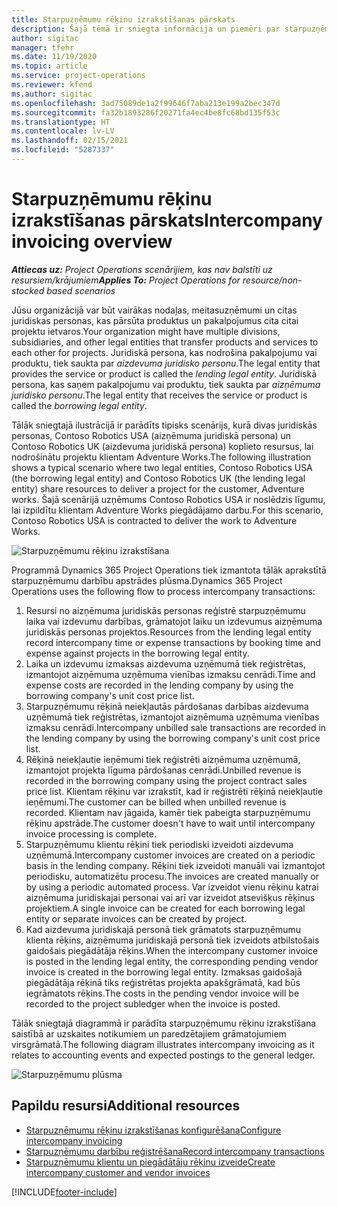 ```yaml
---
title: Starpuzņēmumu rēķinu izrakstīšanas pārskats
description: Šajā tēmā ir sniegta informācija un piemēri par starpuzņēmumu rēķinu izrakstīšanu projektiem.
author: sigitac
manager: tfehr
ms.date: 11/19/2020
ms.topic: article
ms.service: project-operations
ms.reviewer: kfend
ms.author: sigitac
ms.openlocfilehash: 3ad75089de1a2f99646f7aba213e199a2bec347d
ms.sourcegitcommit: fa32b1893286f20271fa4ec4be8fc68bd135f53c
ms.translationtype: HT
ms.contentlocale: lv-LV
ms.lasthandoff: 02/15/2021
ms.locfileid: "5287337"
---
```

# <a name="intercompany-invoicing-overview"></a><span data-ttu-id="ee215-103">Starpuzņēmumu rēķinu izrakstīšanas pārskats</span><span class="sxs-lookup"><span data-stu-id="ee215-103">Intercompany invoicing overview</span></span>

<span data-ttu-id="ee215-104">_**Attiecas uz:** Project Operations scenārijiem, kas nav balstīti uz resursiem/krājumiem_</span><span class="sxs-lookup"><span data-stu-id="ee215-104">_**Applies To:** Project Operations for resource/non-stocked based scenarios_</span></span>

<span data-ttu-id="ee215-105">Jūsu organizācijā var būt vairākas nodaļas, meitasuzņēmumi un citas juridiskas personas, kas pārsūta produktus un pakalpojumus cita citai projektu ietvaros.</span><span class="sxs-lookup"><span data-stu-id="ee215-105">Your organization might have multiple divisions, subsidiaries, and other legal entities that transfer products and services to each other for projects.</span></span> <span data-ttu-id="ee215-106">Juridiskā persona, kas nodrošina pakalpojumu vai produktu, tiek saukta par *aizdevuma juridisko personu*.</span><span class="sxs-lookup"><span data-stu-id="ee215-106">The legal entity that provides the service or product is called the *lending legal entity*.</span></span> <span data-ttu-id="ee215-107">Juridiskā persona, kas saņem pakalpojumu vai produktu, tiek saukta par *aizņēmuma juridisko personu*.</span><span class="sxs-lookup"><span data-stu-id="ee215-107">The legal entity that receives the service or product is called the *borrowing legal entity*.</span></span>

<span data-ttu-id="ee215-108">Tālāk sniegtajā ilustrācijā ir parādīts tipisks scenārijs, kurā divas juridiskās personas, Contoso Robotics USA (aizņēmuma juridiskā persona) un Contoso Robotics UK (aizdevuma juridiskā persona) koplieto resursus, lai nodrošinātu projektu klientam Adventure Works.</span><span class="sxs-lookup"><span data-stu-id="ee215-108">The following illustration shows a typical scenario where two legal entities, Contoso Robotics USA (the borrowing legal entity) and Contoso Robotics UK (the lending legal entity) share resources to deliver a project for the customer, Adventure works.</span></span> <span data-ttu-id="ee215-109">Šajā scenārijā uzņēmums Contoso Robotics USA ir noslēdzis līgumu, lai izpildītu klientam Adventure Works piegādājamo darbu.</span><span class="sxs-lookup"><span data-stu-id="ee215-109">For this scenario, Contoso Robotics USA is contracted to deliver the work to Adventure Works.</span></span>

![Starpuzņēmumu rēķinu izrakstīšana](./media/IntercompanyScenario.png) 

<span data-ttu-id="ee215-111">Programmā Dynamics 365 Project Operations tiek izmantota tālāk aprakstītā starpuzņēmumu darbību apstrādes plūsma.</span><span class="sxs-lookup"><span data-stu-id="ee215-111">Dynamics 365 Project Operations uses the following flow to process intercompany transactions:</span></span>

1. <span data-ttu-id="ee215-112">Resursi no aizņēmuma juridiskās personas reģistrē starpuzņēmumu laika vai izdevumu darbības, grāmatojot laiku un izdevumus aizņēmuma juridiskās personas projektos.</span><span class="sxs-lookup"><span data-stu-id="ee215-112">Resources from the lending legal entity record intercompany time or expense transactions by booking time and expense against projects in the borrowing legal entity.</span></span>
2. <span data-ttu-id="ee215-113">Laika un izdevumu izmaksas aizdevuma uzņēmumā tiek reģistrētas, izmantojot aizņēmuma uzņēmuma vienības izmaksu cenrādi.</span><span class="sxs-lookup"><span data-stu-id="ee215-113">Time and expense costs are recorded in the lending company by using the borrowing company's unit cost price list.</span></span>
3. <span data-ttu-id="ee215-114">Starpuzņēmumu rēķinā neiekļautās pārdošanas darbības aizdevuma uzņēmumā tiek reģistrētas, izmantojot aizņēmuma uzņēmuma vienības izmaksu cenrādi.</span><span class="sxs-lookup"><span data-stu-id="ee215-114">Intercompany unbilled sale transactions are recorded in the lending company by using the borrowing company's unit cost price list.</span></span>
4. <span data-ttu-id="ee215-115">Rēķinā neiekļautie ieņēmumi tiek reģistrēti aizņēmuma uzņēmumā, izmantojot projekta līguma pārdošanas cenrādi.</span><span class="sxs-lookup"><span data-stu-id="ee215-115">Unbilled revenue is recorded in the borrowing company using the project contract sales price list.</span></span> <span data-ttu-id="ee215-116">Klientam rēķinu var izrakstīt, kad ir reģistrēti rēķinā neiekļautie ieņēmumi.</span><span class="sxs-lookup"><span data-stu-id="ee215-116">The customer can be billed when unbilled revenue is recorded.</span></span> <span data-ttu-id="ee215-117">Klientam nav jāgaida, kamēr tiek pabeigta starpuzņēmumu rēķinu apstrāde.</span><span class="sxs-lookup"><span data-stu-id="ee215-117">The customer doesn't have to wait until intercompany invoice processing is complete.</span></span>
5. <span data-ttu-id="ee215-118">Starpuzņēmumu klientu rēķini tiek periodiski izveidoti aizdevuma uzņēmumā.</span><span class="sxs-lookup"><span data-stu-id="ee215-118">Intercompany customer invoices are created on a periodic basis in the lending company.</span></span> <span data-ttu-id="ee215-119">Rēķini tiek izveidoti manuāli vai izmantojot periodisku, automatizētu procesu.</span><span class="sxs-lookup"><span data-stu-id="ee215-119">The invoices are created manually or by using a periodic automated process.</span></span> <span data-ttu-id="ee215-120">Var izveidot vienu rēķinu katrai aizņēmuma juridiskajai personai vai arī var izveidot atsevišķus rēķinus projektiem.</span><span class="sxs-lookup"><span data-stu-id="ee215-120">A single invoice can be created for each borrowing legal entity or separate invoices can be created by project.</span></span>
6. <span data-ttu-id="ee215-121">Kad aizdevuma juridiskajā personā tiek grāmatots starpuzņēmumu klienta rēķins, aizņēmuma juridiskajā personā tiek izveidots atbilstošais gaidošais piegādātāja rēķins.</span><span class="sxs-lookup"><span data-stu-id="ee215-121">When the intercompany customer invoice is posted in the lending legal entity, the corresponding pending vendor invoice is created in the borrowing legal entity.</span></span> <span data-ttu-id="ee215-122">Izmaksas gaidošajā piegādātāja rēķinā tiks reģistrētas projekta apakšgrāmatā, kad būs iegrāmatots rēķins.</span><span class="sxs-lookup"><span data-stu-id="ee215-122">The costs in the pending vendor invoice will be recorded to the project subledger when the invoice is posted.</span></span>

<span data-ttu-id="ee215-123">Tālāk sniegtajā diagrammā ir parādīta starpuzņēmumu rēķinu izrakstīšana saistībā ar uzskaites notikumiem un paredzētajiem grāmatojumiem virsgrāmatā.</span><span class="sxs-lookup"><span data-stu-id="ee215-123">The following diagram illustrates intercompany invoicing as it relates to accounting events and expected postings to the general ledger.</span></span>

![Starpuzņēmumu plūsma](./media/IntercompanyFlow.png)

## <a name="additional-resources"></a><span data-ttu-id="ee215-125">Papildu resursi</span><span class="sxs-lookup"><span data-stu-id="ee215-125">Additional resources</span></span>

- [<span data-ttu-id="ee215-126">Starpuzņēmumu rēķinu izrakstīšanas konfigurēšana</span><span class="sxs-lookup"><span data-stu-id="ee215-126">Configure intercompany invoicing</span></span>](configure-intercompany-invoicing.md)
- [<span data-ttu-id="ee215-127">Starpuzņēmumu darbību reģistrēšana</span><span class="sxs-lookup"><span data-stu-id="ee215-127">Record intercompany transactions</span></span>](create-intercompany-transactions.md)
- [<span data-ttu-id="ee215-128">Starpuzņēmumu klientu un piegādātāju rēķinu izveide</span><span class="sxs-lookup"><span data-stu-id="ee215-128">Create intercompany customer and vendor invoices</span></span>](create-intercompany-customer-vendor-invoices.md)


[!INCLUDE[footer-include](../includes/footer-banner.md)]